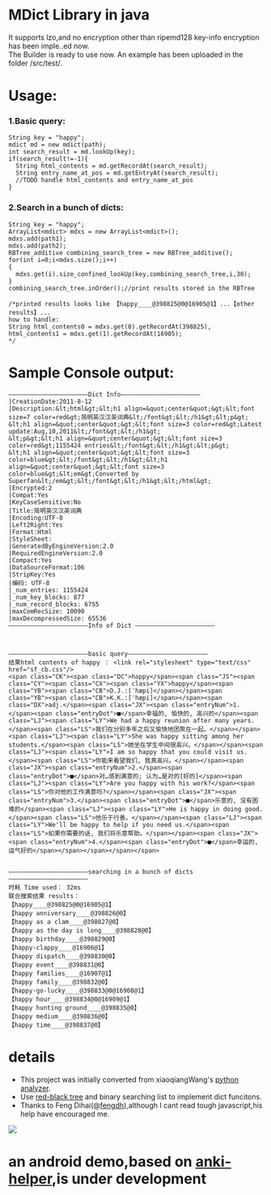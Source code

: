 # MDict Library in java 
It supports lzo,and no encryption other than ripemd128 key-info encryption has been imple..ed now.  
The Builder is ready to use now. An example has been uploaded in the folder /src/test/.  

# Usage:
### 1.Basic query:
```
String key = "happy";
mdict md = new mdict(path);
int search_result = md.lookUp(key);
if(search_result!=-1){
  String html_contents = md.getRecordAt(search_result);
  String entry_name_at_pos = md.getEntryAt(search_result);
  //TODO handle html_contents and entry_name_at_pos
}
```
### 2.Search in a bunch of dicts:
```
String key = "happy";
ArrayList<mdict> mdxs = new ArrayList<mdict>();
mdxs.add(path1);
mdxs.add(path2);
RBTree_additive combining_search_tree = new RBTree_additive();
for(int i=0;i<mdxs.size();i++)
{
  mdxs.get(i).size_confined_lookUp(key,combining_search_tree,i,30);
}  	
combining_search_tree.inOrder();//print results stored in the RBTree

/*printed results looks like 【happy____@398825@0@16905@1】...【other results】...
how to handle:
String html_contents0 = mdxs.get(0).getRecordAt(398825),
html_contents1 = mdxs.get(1).getRecordAt(16905);
*/
```

# Sample Console output:

```
——————————————————————Dict Info——————————————————————
|CreationDate:2011-8-12
|Description:&lt;html&gt;&lt;h1 align=&quot;center&quot;&gt;&lt;font size=7 color=red&gt;简明英汉汉英词典&lt;/font&gt;&lt;/h1&gt;&lt;p&gt;
&lt;h1 align=&quot;center&quot;&gt;&lt;font size=3 color=red&gt;Latest update:Aug,10,2011&lt;/font&gt;&lt;/h1&gt;
&lt;p&gt;&lt;h1 align=&quot;center&quot;&gt;&lt;font size=3 color=red&gt;1155424 entries&lt;/font&gt;&lt;/h1&gt;&lt;p&gt;
&lt;h1 align=&quot;center&quot;&gt;&lt;font size=3 color=blue&gt;&lt;/font&gt;&lt;/h1&gt;&lt;h1 align=&quot;center&quot;&gt;&lt;font size=3 color=blue&gt;&lt;em&gt;Converted by Superfan&lt;/em&gt;&lt;/font&gt;&lt;/h1&gt;&lt;/html&gt;      
|Encrypted:2
|Compat:Yes
|KeyCaseSensitive:No
|Title:简明英汉汉英词典
|Encoding:UTF-8
|Left2Right:Yes
|Format:Html
|StyleSheet:
|GeneratedByEngineVersion:2.0
|RequiredEngineVersion:2.0
|Compact:Yes
|DataSourceFormat:106
|StripKey:Yes
|编码: UTF-8
|_num_entries: 1155424
|_num_key_blocks: 877
|_num_record_blocks: 6755
|maxComRecSize: 10090
|maxDecompressedSize: 65536
——————————————————————Info of Dict ——————————————————————



——————————————————————basic query——————————————————————
结果html contents of happy ： <link rel="stylesheet" type="text/css" href="sf_cb.css"/>
<span class="CK"><span class="DC">happy</span><span class="JS"><span class="CY"><span class="CX"><span class="YX">happy</span><span class="YB"><span class="CB">D.J.:[ˈhæpi]</span></span><span class="YB"><span class="CB">K.K.:[ˈhæpi]</span></span><span class="DX">adj.</span><span class="JX"><span class="entryNum">1.</span><span class="entryDot">■</span>幸福的, 愉快的, 高兴的</span><span class="LJ"><span class="LY">We had a happy reunion after many years.</span><span class="LS">我们在分别多年之后又愉快地团聚在一起。</span></span><span class="LJ"><span class="LY">She was happy sitting among her students.</span><span class="LS">她坐在学生中间很高兴。</span></span><span class="LJ"><span class="LY">I am so happy that you could visit us.</span><span class="LS">你能来看望我们, 我真高兴。</span></span><span class="JX"><span class="entryNum">2.</span><span class="entryDot">■</span>对…感到满意的; 认为…是对的[好的]</span><span class="LJ"><span class="LY">Are you happy with his work?</span><span class="LS">你对他的工作满意吗?</span></span><span class="JX"><span class="entryNum">3.</span><span class="entryDot">■</span>乐意的, 没有困难的</span><span class="LJ"><span class="LY">He is happy in doing good.</span><span class="LS">他乐于行善。</span></span><span class="LJ"><span class="LY">We'll be happy to help if you need us.</span><span class="LS">如果你需要的话, 我们将乐意帮助。</span></span><span class="JX"><span class="entryNum">4.</span><span class="entryDot">■</span>幸运的, 运气好的</span></span></span></span></span>


——————————————————————searching in a bunch of dicts——————————————————————
时耗 Time used： 32ms
联合搜索结果 results： 
【happy____@398825@0@16905@1】
【happy anniversary____@398826@0】
【happy as a clam____@398827@0】
【happy as the day is long____@398828@0】
【happy birthday____@398829@0】
【happy-clappy____@16906@1】
【happy dispatch____@398830@0】
【happy event____@398831@0】
【happy families____@16907@1】
【happy family____@398832@0】
【happy-go-lucky____@398833@0@16908@1】
【happy hour____@398834@0@16909@1】
【happy hunting ground____@398835@0】
【happy medium____@398836@0】
【happy time____@398837@0】
```

# details
* This project was initially converted from xiaoqiangWang's [python analyzer](https://bitbucket.org/xwang/mdict-analysis). 
* Use [red-black tree](http://www.cnblogs.com/skywang12345/p/3245399.html) and binary searching list to implement dict funcitons.  
* Thanks to Feng Dihai(@[fengdh](https://github.com/fengdh/mdict-js)),although I cant read tough javascript,his help have encouraged me.  

<img src="https://github.com/KnIfER/mdict-parsr-java/raw/master/doc/MDX.svg">

# an android demo,based on [anki-helper](https://github.com/mmjang/ankihelper),is under development
